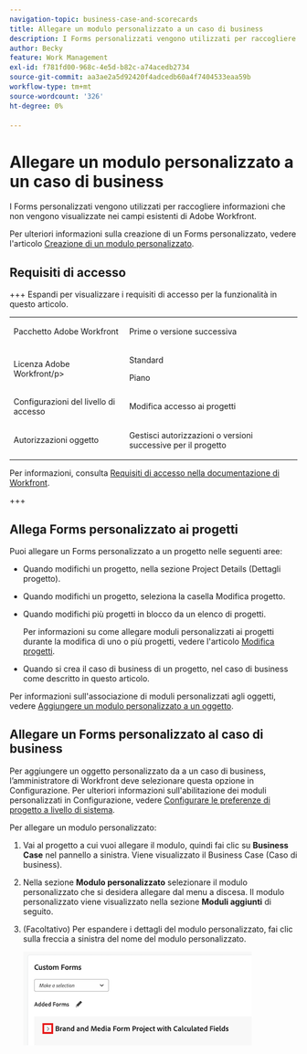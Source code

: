 ```yaml
---
navigation-topic: business-case-and-scorecards
title: Allegare un modulo personalizzato a un caso di business
description: I Forms personalizzati vengono utilizzati per raccogliere informazioni che non vengono visualizzate nei campi esistenti di Adobe Workfront.
author: Becky
feature: Work Management
exl-id: f781fd00-968c-4e5d-b82c-a74acedb2734
source-git-commit: aa3ae2a5d92420f4adcedb60a4f7404533eaa59b
workflow-type: tm+mt
source-wordcount: '326'
ht-degree: 0%

---
```


# Allegare un modulo personalizzato a un caso di business

I Forms personalizzati vengono utilizzati per raccogliere informazioni che non vengono visualizzate nei campi esistenti di Adobe Workfront. 

Per ulteriori informazioni sulla creazione di un Forms personalizzato, vedere l&#39;articolo [Creazione di un modulo personalizzato](/help/quicksilver/administration-and-setup/customize-workfront/create-manage-custom-forms/form-designer/design-a-form/design-a-form.md).

## Requisiti di accesso

<!--Audit: 06/2025-->

+++ Espandi per visualizzare i requisiti di accesso per la funzionalità in questo articolo.

<table style="table-layout:auto"> 
 <col> 
 <col> 
 <tbody> 
  <tr> 
   <td role="rowheader"><p>Pacchetto Adobe Workfront</p></td> 
   <td> <p>Prime o versione successiva</p>
  </tr> 
  <tr> 
   <td role="rowheader"><p>Licenza Adobe Workfront/p&gt;</td> 
   <td> 
   <p>Standard </p> 
   <p>Piano </p> </td> 
  </tr> 
  <tr> 
   <td role="rowheader">Configurazioni del livello di accesso</td> 
   <td> <p>Modifica accesso ai progetti</p>  </td> 
  </tr> 
  <tr> 
   <td role="rowheader"><p>Autorizzazioni oggetto</p></td> 
   <td> <p>Gestisci autorizzazioni o versioni successive per il progetto</p>  </td> 
  </tr> 
 </tbody> 
</table>

Per informazioni, consulta [Requisiti di accesso nella documentazione di Workfront](/help/quicksilver/administration-and-setup/add-users/access-levels-and-object-permissions/access-level-requirements-in-documentation.md).

+++

## Allega Forms personalizzato ai progetti

Puoi allegare un Forms personalizzato a un progetto nelle seguenti aree:

* Quando modifichi un progetto, nella sezione Project Details (Dettagli progetto).
* Quando modifichi un progetto, seleziona la casella Modifica progetto.
* Quando modifichi più progetti in blocco da un elenco di progetti.

  Per informazioni su come allegare moduli personalizzati ai progetti durante la modifica di uno o più progetti, vedere l&#39;articolo [Modifica progetti](../../../manage-work/projects/manage-projects/edit-projects.md).

* Quando si crea il caso di business di un progetto, nel caso di business come descritto in questo articolo.

Per informazioni sull&#39;associazione di moduli personalizzati agli oggetti, vedere [Aggiungere un modulo personalizzato a un oggetto](../../../workfront-basics/work-with-custom-forms/add-a-custom-form-to-an-object.md).

## Allegare un Forms personalizzato al caso di business

Per aggiungere un oggetto personalizzato da a un caso di business, l’amministratore di Workfront deve selezionare questa opzione in Configurazione. Per ulteriori informazioni sull&#39;abilitazione dei moduli personalizzati in Configurazione, vedere [Configurare le preferenze di progetto a livello di sistema](../../../administration-and-setup/set-up-workfront/configure-system-defaults/set-project-preferences.md).

Per allegare un modulo personalizzato:

1. Vai al progetto a cui vuoi allegare il modulo, quindi fai clic su **Business Case** nel pannello a sinistra. Viene visualizzato il Business Case (Caso di business).

1. Nella sezione **Modulo personalizzato** selezionare il modulo personalizzato che si desidera allegare dal menu a discesa. Il modulo personalizzato viene visualizzato nella sezione **Moduli aggiunti** di seguito.

1. (Facoltativo) Per espandere i dettagli del modulo personalizzato, fai clic sulla freccia a sinistra del nome del modulo personalizzato.

   ![Espandi dettagli modulo personalizzato](assets/expand-custom-form-details.png)

<!--1. (Optional) Select&nbsp;**Edit Custom Form**.  
  ![Edit custom form](assets/acf1-350x122.png)

1. (Optional) Specify information in the fields of the custom form, then click&nbsp;**Save** . -->
